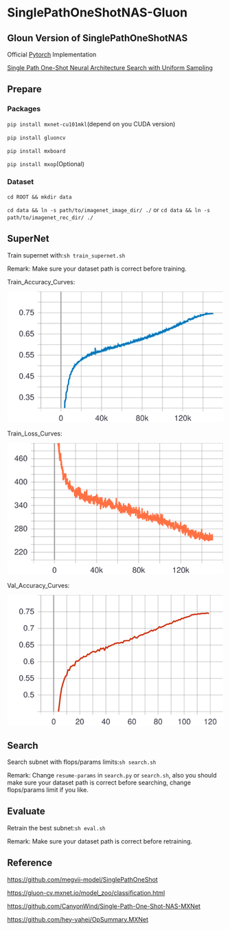 # SinglePathOneShotNAS-Gluon

## Gloun Version of SinglePathOneShotNAS

Official [Pytorch](https://github.com/megvii-model/SinglePathOneShot) Implementation 

[Single Path One-Shot Neural Architecture Search with Uniform Sampling](https://arxiv.org/abs/1904.00420)


## Prepare

### Packages

`pip install mxnet-cu101mkl`(depend on you CUDA version)

`pip install gluoncv`

`pip install mxboard`

`pip install mxop`(Optional)

### Dataset

`cd ROOT && mkdir data`

`cd data && ln -s path/to/imagenet_image_dir/ ./` or `cd data && ln -s path/to/imagenet_rec_dir/ ./`

## SuperNet

Train supernet with:`sh train_supernet.sh`

Remark: Make sure your dataset path is correct before training.

Train_Accuracy_Curves:

![supernet_train_accuracy](./logs/train_accuracy_curves.svg)

Train_Loss_Curves:

![supernet_train_loss](./logs/train_loss.svg)

Val_Accuracy_Curves:

![supernet_val_accuracy](./logs/val_acc_curves.svg)


## Search

Search subnet with flops/params limits:`sh search.sh`

Remark: Change `resume-params` in `search.py` or `search.sh`, also you should make sure your dataset path is correct before searching, change flops/params limit if you like.

## Evaluate

Retrain the best subnet:`sh eval.sh`

Remark: Make sure your dataset path is correct before retraining.



## Reference

https://github.com/megvii-model/SinglePathOneShot

https://gluon-cv.mxnet.io/model_zoo/classification.html

https://github.com/CanyonWind/Single-Path-One-Shot-NAS-MXNet

https://github.com/hey-yahei/OpSummary.MXNet





